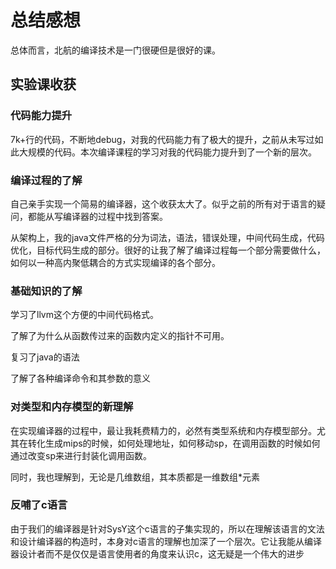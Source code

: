 # 总结感想

总体而言，北航的编译技术是一门很硬但是很好的课。

## 实验课收获

### 代码能力提升

7k+行的代码，不断地debug，对我的代码能力有了极大的提升，之前从未写过如此大规模的代码。本次编译课程的学习对我的代码能力提升到了一个新的层次。

### 编译过程的了解

自己亲手实现一个简易的编译器，这个收获太大了。似乎之前的所有对于语言的疑问，都能从写编译器的过程中找到答案。

从架构上，我的java文件严格的分为词法，语法，错误处理，中间代码生成，代码优化，目标代码生成的部分。很好的让我了解了编译过程每一个部分需要做什么，如何以一种高内聚低耦合的方式实现编译的各个部分。

### 基础知识的了解

学习了llvm这个方便的中间代码格式。

了解了为什么从函数传过来的函数内定义的指针不可用。

复习了java的语法

了解了各种编译命令和其参数的意义

### 对类型和内存模型的新理解

在实现编译器的过程中，最让我耗费精力的，必然有类型系统和内存模型部分。尤其在转化生成mips的时候，如何处理地址，如何移动sp，在调用函数的时候如何通过改变sp来进行封装化调用函数。

同时，我也理解到，无论是几维数组，其本质都是一维数组*元素

### 反哺了c语言

由于我们的编译器是针对SysY这个c语言的子集实现的，所以在理解该语言的文法和设计编译器的构造时，本身对c语言的理解也加深了一个层次。它让我能从编译器设计者而不是仅仅是语言使用者的角度来认识c，这无疑是一个伟大的进步